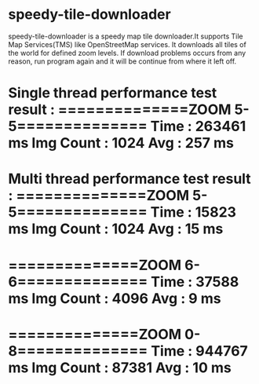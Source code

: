 speedy-tile-downloader
======================

speedy-tile-downloader is a speedy map tile downloader.It supports Tile Map Services(TMS) like OpenStreetMap services.
It downloads all tiles of the world for defined zoom levels.
If download problems occurs from any reason, run program again and it will be continue from where it left off.

Single thread performance test result :
==============ZOOM 5-5==============
Time : 263461 ms
Img Count : 1024
Avg : 257 ms
=====================================

Multi thread performance test result :
==============ZOOM 5-5==============
Time : 15823 ms
Img Count : 1024
Avg : 15 ms
====================================
==============ZOOM 6-6==============
Time : 37588 ms
Img Count : 4096
Avg : 9 ms
====================================
==============ZOOM 0-8==============
Time : 944767 ms
Img Count : 87381
Avg : 10 ms
====================================
